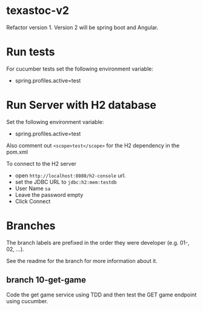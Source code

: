 # texastoc-v2
Refactor version 1. Version 2 will be spring boot and Angular.

# Run tests
For cucumber tests set the following environment variable:
* spring.profiles.active=test

# Run Server with H2 database
Set the following environment variable:
* spring.profiles.active=test

Also comment out 
`<scope>test</scope>`
for the H2 dependency in the pom.xml

To connect to the H2 server 
* open `http://localhost:8080/h2-console` url. 
* set the JDBC URL to `jdbc:h2:mem:testdb`
* User Name `sa`
* Leave the password empty
* Click Connect

# Branches

The branch labels are prefixed in the order they were developer (e.g. 01-, 02, ...).

See the readme for the branch for more information about it.

## branch 10-get-game

Code the get game service using TDD and then test the GET game endpoint using cucumber.